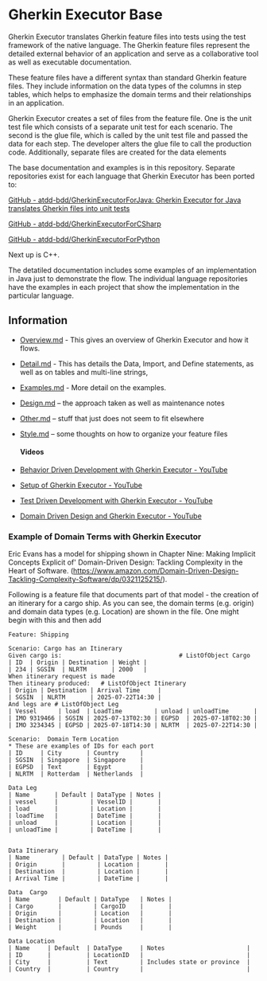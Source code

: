 # Gherkin Executor  Base

Gherkin Executor translates Gherkin feature files into tests using the test framework of the native language.   The Gherkin feature files represent the detailed external behavior of an application and serve as a collaborative tool as well as executable documentation.    

These feature files have a different syntax than standard Gherkin feature files.  They include information on the data types of the columns in step tables, which helps to emphasize the domain terms and their relationships in an application.    

Gherkin Executor creates a set of files from the feature file.   One is the unit test file which consists of a separate unit test for each scenario.    The second is the glue file, which is called by the unit test file and passed the data for each step.   The developer alters the glue file to call the production code.    Additionally, separate files are created for the data elements 

The base documentation and examples is in this repository.   Separate repositories exist for each language that Gherkin Executor has been ported to: 

[GitHub - atdd-bdd/GherkinExecutorForJava: Gherkin Executor for Java translates Gherkin files into unit tests](https://github.com/atdd-bdd/GherkinExecutorForJava)

[GitHub - atdd-bdd/GherkinExecutorForCSharp](https://github.com/atdd-bdd/GherkinExecutorForCSharp)

[GitHub - atdd-bdd/GherkinExecutorForPython](https://github.com/atdd-bdd/GherkinExecutorForPython)

Next up is C++.    

The detatiled documentation includes some examples of an implementation in Java just to demonstrate the flow.   The individual language repositories have the examples in each project that show the implementation in the particular language. 

## Information

* [Overview.md](https://github.com/atdd-bdd/GherkinExecutorBase/blob/main/Overview.md) - This gives an overview of Gherkin Executor and how it flows.  

* [Detail.md](https://github.com/atdd-bdd/GherkinExecutorBase/blob/main/details.md) - This has details the Data, Import, and Define statements, as well as on tables and multi-line strings,

* [Examples.md](https://github.com/atdd-bdd/GherkinExecutorBase/blob/main/examples.md) - More detail on the examples.  

* [Design.md](https://github.com/atdd-bdd/GherkinExecutorBase/blob/main/design.md) – the approach taken as well as maintenance notes  

* [Other.md](https://github.com/atdd-bdd/GherkinExecutorBase/blob/main/other.md) – stuff that just does not seem to fit elsewhere  

* [Style.md](https://github.com/atdd-bdd/GherkinExecutorBase/blob/main/style.md) – some thoughts on how to organize your feature files
  
  #### Videos
- [Behavior Driven Development with Gherkin Executor - YouTube](https://www.youtube.com/watch?v=OYALWe8X1yY)  

- [Setup of Gherkin Executor - YouTube](https://www.youtube.com/watch?v=uH9CgctrGgk)  

- [Test Driven Development with Gherkin Executor - YouTube](https://www.youtube.com/watch?v=CQphLJ6ndok)  

- [Domain Driven Design and Gherkin Executor - YouTube](https://www.youtube.com/watch?v=N4J3L_KEQeU)

### 

### Example of Domain Terms with Gherkin Executor

Eric Evans has a model for shipping shown in Chapter Nine: Making Implicit Concepts Explicit of' Domain-Driven Design: Tackling Complexity in the Heart of Software.  (https://www.amazon.com/Domain-Driven-Design-Tackling-Complexity-Software/dp/0321125215/). 

Following is a feature file that documents part of that model - the creation of an itinerary for a cargo ship.    As you can see, the domain terms (e.g. origin) and domain data types (e.g. Location) are shown in the file.   One might begin with this and then add 

```
Feature: Shipping 

Scenario: Cargo has an Itinerary    
Given cargo is:                                 # ListOfObject Cargo 
| ID  | Origin | Destination | Weight |
| 234 | SGSIN  | NLRTM       | 2000   |
When itinerary request is made 
Then itineary produced:   # ListOfObject Itinerary
| Origin | Destination | Arrival Time     |
| SGSIN  | NLRTM       | 2025-07-22T14:30 |
And legs are # ListOfObject Leg
| Vessel      | load  | LoadTime         | unload | unloadTime       | 
| IMO 9319466 | SGSIN | 2025-07-13T02:30 | EGPSD  | 2025-07-18T02:30 | 
| IMO 3234345 | EGPSD | 2025-07-18T14:30 | NLRTM  | 2025-07-22T14:30 | 

Scenario:  Domain Term Location 
* These are examples of IDs for each port 
| ID     | City       | Country      |
| SGSIN  | Singapore  | Singapore    |
| EGPSD  | Text       | Egypt        |
| NLRTM  | Rotterdam  | Netherlands  |

Data Leg 
| Name       | Default | DataType | Notes |
| vessel     |         | VesselID |       |
| load       |         | Location |       |
| loadTime   |         | DateTime |       |
| unload     |         | Location |       |
| unloadTime |         | DateTime |       |


Data Itinerary 
| Name         | Default | DataType | Notes |
| Origin       |         | Location |       |
| Destination  |         | Location |       |
| Arrival Time |         | DateTime |       |

Data  Cargo 
| Name        | Default | DataType   | Notes |
| Cargo       |         | CargoID    |       |
| Origin      |         | Location   |       |
| Destination |         | Location   |       |
| Weight      |         | Pounds     |       |

Data Location 
| Name     | Default  | DataType     | Notes                       |
| ID       |          | LocationID   |                             |
| City     |          | Text         | Includes state or province  |
| Country  |          | Country      |                             |




```
